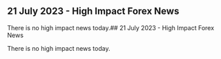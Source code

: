 
## 21 July 2023 - High Impact Forex News

There is no high impact news today.## 21 July 2023 - High Impact Forex News

There is no high impact news today.